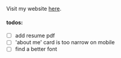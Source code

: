 Visit my website [here](https://lukehatcher.github.io/).

#### todos:
- [ ] add resume pdf
- [ ] 'about me' card is too narrow on mobile
- [ ] find a better font